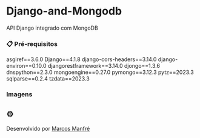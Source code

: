 # Django-and-Mongodb
 
API Django integrado com MongoDB

### 📋 Pré-requisitos

asgiref==3.6.0
Django==4.1.8
django-cors-headers==3.14.0
django-environ==0.10.0
djangorestframework==3.14.0
djongo==1.3.6
dnspython==2.3.0
mongoengine==0.27.0
pymongo==3.12.3
pytz==2023.3
sqlparse==0.2.4
tzdata==2023.3


###  Imagens





## ⚙️ 



Desenvolvido por [Marcos Manfré](https://github.com/marcosmanfre) 
